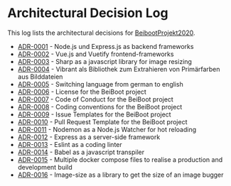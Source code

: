 # Architectural Decision Log

This log lists the architectural decisions for [BeibootProjekt2020](https://github.com/mi-classroom/mi-master-wt-beiboot-2020).

- [ADR-0001](0001-backend-node-express.md) - Node.js und Express.js as backend frameworks 
- [ADR-0002](0002-frontend-vue-vuetify.md) - Vue.js and Vuetify frontend-frameworks 
- [ADR-0003](0003-backend-sharp.md) - Sharp as a javascript library for image resizing
- [ADR-0004](0004-backend-vibrant.md) - Vibrant als Bibliothek zum Extrahieren von Primärfarben aus Bilddateien
- [ADR-0005](0005-language-english.md) - Switching language from german to english 
- [ADR-0006](0006-license.md) - License for the BeiBoot project 
- [ADR-0007](0007-codeofconduct.md) - Code of Conduct for the BeiBoot project 
- [ADR-0008](0008-codingconventions.md) - Coding conventions for the BeiBoot project 
- [ADR-0009](0009-issuetemplate.md) - Issue Templates for the BeiBoot project 
- [ADR-0010](0010-pullrequesttemplate.md) - Pull Request Template for the BeiBoot project
- [ADR-0011](0011-devPage-nodemon.md) - Nodemon as a Node.js Watcher for hot reloading
- [ADR-0012](0012-devPage-express.md) - Express as a server-side framework
- [ADR-0013](0013-devPage-eslint.md) - Eslint as a coding linter
- [ADR-0014](0014-devPage-babel.md) - Babel as a javascript transpiler 
- [ADR-0015](0015-devPage-docker-compose.md) - Multiple docker compose files to realise a production and development build
- [ADR-0016](0016-backend-image-size.md) - Image-size as a library to get the size of an image bugger 




